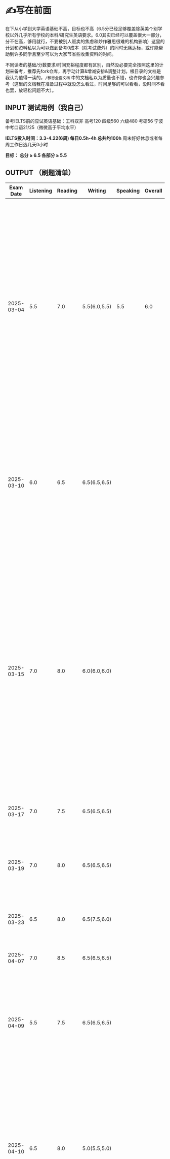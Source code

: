 
# ✍写在前面

在下从小学到大学英语基础不高，目标也不高（6.5分已经足够覆盖除英美个别学校以外几乎所有学校的本科/研究生英语要求。6.0其实已经可以覆盖很大一部分，分不在高，够用就行，不要被别人贩卖的焦虑和炒作雅思很难的机构影响）这里的计划和资料私以为可以做到备考0成本（除考试费外）的同时无痛达标，或许能帮助到许多同学且至少可以为大家节省些收集资料的时间。

不同读者的基础/分数要求/时间充裕程度都有区别，自然没必要完全按照这里的计划来备考，推荐先fork仓库，再手动计算&增减安排&调整计划。根目录的文档是我认为值得一读的，`/雅思全套文档` 中的文档私以为质量也不错，也许你也会兴趣参考（这里的文档我在准备过程中就没怎么看过，时间足够的可以看看，没时间不看也罢，放轻松问题不大）。

## INPUT 测试用例（我自己）

备考IELTS前的应试英语基础：工科双非 高考120 四级560 六级480 考研56 宁波中考口语21/25（微微高于平均水平）

**IELTS投入时间：3.3-4.22(6周) 每日0.5h-4h 总共约100h** 周末好好休息或者每周工作日选几天0小时

**目标： 总分 ≥ 6.5 各部分 ≥ 5.5**


## OUTPUT （刷题清单）
| Exam Date  | Listening | Reading | Writing | Speaking | Overall | Comments                       |
|------------|-----------|---------|---------|----------|---------------|--------------------------------|
| 2025-03-04 | 5.5       | 7.0     |  5.5(6.0,5.5)    | 5.5      | 6.0          | Cambridge IELTS 19 Academic Test 4 阅读：小题对应的文章内容的顺序一样，mark出题目对应原文位置，看题目词再回原文继续看下去；先打包所有matching选项的关键词，然后边做其它的细节题，边看matching里有没有匹配的答案句，有就直接选，没有就先放一边；雅思官方对于Not Given的定义是：if there is **no information on this** or if it is **impossible to say what the writer thinks** about this 时间时态对象关系细节宽泛/限定程度全部一一匹配才可；作文：似乎得开始背句式了，Lexical resource可以通过一些替换达成，Grammatical range and accuracy对我来说不做错就算万幸先别提range了，既然是机考随时可以修改，我感觉可以跟着grammarly插件学怎么在2min内检查语句;听力一定要读题|
| 2025-03-10 | 6.0       |  6.5    |   6.5(6.5,6.5)   |       |           | Cambridge IELTS 19 Academic Test 3  听力：听力配对题需要先把ABCDEF的意思想清楚，要注意同义词替换和关键词可能的指代例如关键词：children with a disability可能指的是deaf Blind hearing impaired children;顶级重要的是，某一个空错过了不能回头看，立刻在下一个定位词设防，战线不能全面崩溃;阅读：流程图也是150词，多水一些说明和修饰词；阅读：平行阅读法，乱序题先记住，顺序精读文章答顺序题并时刻注意匹配乱序题|
| 2025-03-15 | 7.0      |  8.0   |   6.0(6.0,6.0)    |       |           | Cambridge IELTS 19 Academic Test 2 听力：通过冠词和数词、量词来判断名词的单复式形式。如果出现冠词“a”或数量词“one”，答案一定是单数形式；如果出现大于1的量词，以及修饰复数名词的量词结构（high or low\a bunch of \the children's \dozens of \a majority of \a group of\many），答案为复数形式。如果能听到复数的s尾音，遵循所听即所得。如果无法判断出空格语法形式，建议写单数。阅读：要有自信不要焦虑要有challenge state，本以为这次阅读是做得最完蛋的一次但是实际居然挺好。平行阅读法，第一次动态调整细致程度且通篇读完，同时并行回答多种题型，一次性完成大部分题目。填空注意单复数，主要遵循所看即所得。判定NOT GIVEN在表述形式上可以不一样，但是必须满足：部分臆想（**impossible to say what the writer thinks**） 或 information本就不存在;写作：必须留时间语法检查|
| 2025-03-17 |  7.0    |  7.5   |    6.5(6.5,6.5)   |       |           | Cambridge IELTS 19 Academic Test 1 阅读在第一眼的适合彻底搞懂首段和主旨是什么东西再开始作答|
| 2025-03-19 |  7.0     |   8.0  |  6.5(6.5,6.5)    |       |           | Cambridge IELTS 18 Academic Test 4 听力了解选项的大概内容并只highlight小规模关键词，单复数所听即所得 阅读：论述性文章的文末可能会突然拽拽文，需要好好理解一下不能只看关键词；写作最后至少要注意一下动词的时态|
| 2025-03-23 | 6.5  |  8.0   |  6.5(7.5,6.0)   |       |           | Cambridge IELTS 18 Academic Test 3 听力关键词识别例子：become more interesting可以联想到boring before |
| 2025-04-07 | 7.0  |  8.5 |   6.5(6.5,6.5)   |       |           | Cambridge IELTS 18 Academic Test 2 目前生词是瓶颈了《不过这玩意现准备是来不及了，做好听力直接跳题的准备|
| 2025-04-09 |  5.5 |  7.5 |   6.5(6.5,6.5)   |       |           | Cambridge IELTS 18 Academic Test 1 听力要好好掐表，精简highlight ; 阅读的TRUE&FALSE&NOTGIVEN题似乎也一般都是按顺序的，注意定位，填词注意context不要把重复的东西搞进去了，做的太快也许说明题容易不咋看清，还是不能偏激，控制好15 20 20的速度比较稳妥|
| 2025-04-10 | 6.5   |  8.0  |   5.0(5.5,5.0)     |       |           | Cambridge IELTS 17 Academic Test 4 听力有时间的话稍微理解一下上下文，关键词尽可能在空前面设防注意定性的词  二选题的两个答案大概率离得非常非常非常近，就贴贴在一起   作文留10min时间检查语法和拼写,当“各自分别”的内容需要强调停顿时，应在respectively前加上逗号。 例如，“1&3 respectively属于B4&A4亚群。 ”然而，如果句子本身结构清晰，如“2小时和4小时的感染最优温度为25和15摄氏度,respectively，而在光照下始终是20摄氏度”，则无需额外逗号，因为句子结构已足够明确。 Respectively通常位于句尾|
| 2025-04-13 |   6.5   |   |   6.0(6.5,6.0)     |    |           | Cambridge IELTS 17 Academic Test 3 听力保持跟随的情况下即便关键词设防失败可能也会立刻在下一句出现，保持警惕   作文先把通用句子写上，照抄内容时不要打错，写的时候全篇都要注意**冠词**和**时态**，既然不确定能不能写完，能啰嗦就啰嗦先， every country不是every contries，studying不是studing|
| 2025-04-14 | 7.5   |   |     |       |           | Cambridge IELTS 17 Academic Test 2 听力答案格式案例：5.30 pm 日期可以是 25 November 想要写2020年11月25日，可写成：25.11.2020 数字中间要加, 321,000 大小写不敏感|
| 2025-04-15 | 7.0   |  7.5 |    6.5(7.0,6.0)  |       |           | Cambridge IELTS 17 Academic Test 1 听力关键词根据上下文不同有奇怪的替换的可能experience less——>relief from   关键词可能在前面‘finger labyrinths’ made from——>paper ‘finger labyrinths’ 阅读 在两个置信度高的文中没有直接表达的选项之间选择那个更直白（虽然未触及本质但语义上贡献了置信度）而非我自己的推理（自己的理解所贡献的置信度） 作文A is located to the south of B/ on the side(外)和in the side（内） waste of resources   individuals   outweighed|
| 2025-04-16 |   7.0   |  7.5  |    7.0(7.5,7.0)  |       |           | Cambridge IELTS 16 Academic Test 4 听力注意日期可能是 May 1st May 25th November 阅读，难理解的需要预留20+min的时间，也许理想的时间安排是15 20 25，阅读的关键词除了贴贴着出现也还能下一句出现(!attention)|
| 2025-04-17 | 6.5   |   |   7.0(7.5,7.0)   |       |           | Cambridge IELTS 16 Academic Test 3 作文coherence包括标点安排|
| 2025-04-19 |  7.0   |   |     |       |           | Cambridge IELTS 16 Academic Test 2|
| 2025-04-20 | 7.0   |   |     |       |           | Cambridge IELTS 16 Academic Test 1  听力即便是常规题型也有必要先审题，可能会在同时出现两个关键词时起决定作用e.g. 题目要求what decide to give 的关键词 和同时提到的 why to give 的关键词|
| 2025-04-21 |    |   |     |       |           | Cambridge IELTS 15 Academic Test 4|
| **2025-04-26**| **XX**       | **XX**     |  **XX**    | **XX**      | **XX**          | Real Test |

# 💡IELTS备考须知

[海外求学工科生的经验之谈](https://zhuanlan.zhihu.com/p/101041748)， 有关工科生备考雅思的经验和思考

[机考/笔试考点报名预约链接(British Council)](https://ieltsregistration.britishcouncil.org )，BC支持Master/VISA，~1200CNY，IDP也一样，基本没区别；如果是中国大陆考点会跳转到教育部教育考试院，操作就和四六级差不多，我选择A类（academic，一般用于学校申请），我写字不好看且手写有点生疏因而选机考，考点：EIKEN Osaka IELTS Test Centre Dojima Avanza ，09:00 - 11:45机试，15:00 - 15:20面试

# ⏱日常流程&资料

- 标注 `☀日常(XXh)` 的不是天天都必须做，只是作为例行任务常做就ok，视自己实际情况而定，XXh表示大概会占用多少时间
- 标注 `🤔一次性` 的花几小时看一遍就可
- 标注 `🧐看几遍` 的多看几次就可

## 阅读

<!-- 课程：刘洪波雅思阅读 [https://www.bilibili.com/video/BV1c54y187SH/?spm_id_from=333.337.search-card.all.click&vd_source=87f9c1a4ff95c5e857ee0258a9ab30a8](https://www.bilibili.com/video/BV1c54y187SH/?spm_id_from=333.337.search-card.all.click&vd_source=87f9c1a4ff95c5e857ee0258a9ab30a8) -->

`🤔一次性` 什么是平行阅读法? [知乎回答](https://www.zhihu.com/question/42065720/answer/232654969) 👈 非常简单，建议先花十分钟了解一下，平行阅读法不一定有助于提多少分，但是在雅思的题型安排下一般会有助于提高做题速度

`☀日常(1.5h)` 剑雅真题 C16-C19 的阅读 [engnovate](https://engnovate.com/ielts-tests/)

`🧐看几遍` 阅读考点词真经538 [《剑桥雅思阅读考点词真经538》](雅思阅读刘洪波538考点词.pdf) 👈 如果扫一眼文档底部的考点词词库总表，单词做到基本认识（80%）就不要看了

## 听力

 `🤔一次性` 课程：何琼雅思听力 [B站](https://www.bilibili.com/video/BV1a2r8YEEnH/?spm_id_from=333.337.search-card.all.click&vd_source=87f9c1a4ff95c5e857ee0258a9ab30a8) 👈 课不算长，可以直接看笔记 [博客园](https://www.cnblogs.com/cauwj/p/17026434.html)

`☀日常(0.5h)` 干饭看视频 即使考完了也可以用来就饭吃 [B站](https://space.bilibili.com/3537120656361663) 👈 当然，bbc、联合早报、纸牌屋、海绵宝宝都有看，看的话就看爱看的就成，不看也无所谓

`☀日常(1.5h)` 剑雅真题 C16-C19 的听力 [engnovate](https://engnovate.com/ielts-tests/) 👈 注意自己掐表

`🧐看几遍` 地图题相关表达（也适用于小作文） [小红书](https://www.xiaohongshu.com/discovery/item/66ec0c64000000000c01a517)

`🧐看几遍` 听力词汇

- 雅思听力高频词汇 [雅思听力高频词汇.pdf](雅思听力高频词汇.pdf) 👈 如果三个词表只想看一个的话看这个（最多且最复杂的）就可以了 

- 350个剑雅听力基础答案词 [雅思听力350个剑桥雅思听力基础答案词.pdf](雅思听力350个剑桥雅思听力基础答案词.pdf) 👈 可以扫一遍就行，很难完全覆盖

- 听力179热点词 [my-ielts](https://hefengxian.github.io/my-ielts/#/listening/keyword)  👈 人声纯享版 [B站](https://b23.tv/TKxnXZN)

## 写作

- Firstly，（10天结束课程，小作文2-3天，大作7-8天，可以压缩）看课程&材料，了解大小作文基本框架结构和写作要点；

- Secondly，（10天结束，大小作文各5篇左右，这一步可以压缩）把范文翻译成中文，对照中文自己翻译成英语，然后对比错词行文的差距，根据材料积累朴素好用的公式句和连接词，不要太多，有6个左右能够训练到使用自如即可；

- Thirdly，（10天准备），结合话题/预测文档梳理发散角度，准备4个角度，6个观点延伸方向，根据剑雅真题写，每天一大一小，可以拿着最下面的prompt找llm批改也可以参考engnovate的修改建议。

 `🤔一次性` 课程：Simon写作 [B站](https://www.bilibili.com/video/BV1MXtFe1EdN?spm_id_from=333.788.videopod.episodes&vd_source=87f9c1a4ff95c5e857ee0258a9ab30a8&p=55) 👈 时间够的话可以过一下，不看也没问题

`☀日常(1.5h)` 剑雅真题 C16-C19 的写作 [engnovate](https://engnovate.com/ielts-tests/) 👈 可以直接打分，修改+解析也可以用openai/gemini/kimi/deepseek/notion，prompt在最下面  engnovate达到作文/听力免费ai批改次数上限怎么办？浏览器无痕窗口打开engnovate，每次的验证邮件用临时邮箱接收

<!-- 杜仕明写作课+口语900句 [https://www.bilibili.com/video/BV1uH4y1c7mz?spm_id_from=333.788.videopod.episodes&vd_source=87f9c1a4ff95c5e857ee0258a9ab30a8&p=2](https://www.bilibili.com/video/BV1uH4y1c7mz?spm_id_from=333.788.videopod.episodes&vd_source=87f9c1a4ff95c5e857ee0258a9ab30a8&p=2) -->

<!-- 雅思小作文：小作文史上最全解析——数据图表类 [https://zhuanlan.zhihu.com/p/444388256](https://zhuanlan.zhihu.com/p/444388256) -->

小作文材料

- `🧐看几遍` 雅思小作文：小作文万能句式词汇 [小作文万能句式词汇.pdf](小作文万能句式词汇.pdf) 

- `🤔一次性` 雅思小作文：主要是流程图的句式 [雅思作文（小）流程图常用词.pdf](雅思作文（小）流程图常用词.pdf)

- `🤔一次性` 雅思小作文：主要看地图题流程图 线状图/柱状图/饼状图/表格题/流程图/地图题模板 [知乎](https://zhuanlan.zhihu.com/p/248199735)

- `🤔一次性` 雅思小作文：小作文详解+范文(对照着翻译，小作文6篇) [雅思作文（小）小作文详解+范文.pdf](雅思作文（小）小作文详解+范文.pdf)

大作文材料

- `🧐看几遍` 雅思大作文：十大话题相关词汇 [雅思作文（大）十大话题及相关词汇](雅思作文（大）十大话题及相关词汇.pdf)

- `🧐看几遍` 雅思大作文：四大题型模板 [雅思作文（大）四大题型模板+范文.pdf](雅思作文（大）四大题型模板+范文.pdf)

- `🤔一次性` 雅思大作文：十大句式 [雅思作文（大）十大句式](雅思作文（大）十大句式.pdf)

这里的PDF基本都有编辑权限，Edge或者Acrobat等可以直接做笔记


## 口语


p2p3都不用背模板，但是可以搞来题库看看。

- 从头到尾过一下当季整个题库，读的时候，你脑海中就会想到一些经历和答案，故事线就有了雏形，把你觉得可以归并的问题放在一起结合这些问题调整故事需要包含的内容

- 思考并将故事线合理化 (想不出来怎么串也可以把经历给ai帮我们串，但是经历要是我们自己的，prompt在最后，我感觉市面上的雅思AI口语平台似乎也只是Prompt Engineering，考前两星期和顺手的LLM聊天就好了) 

- 再根据Part2每个题目的侧重点对素材稍微改动，紧扣题目。经历的不详细/不合适之处可以让GPT/notion继续改进

- 多练习，表达要自然，可以给自己录音，反复听自己说出来的几段完美答案

 `🤔一次性` 课程：雅思口语速成，雅思口语全流程教学 [B站](https://b23.tv/5Fw96Ks) 👈 不长，可以只看part1部分

`☀日常(0.5h)` 口语题库+回答素材【人声带读版】[B站](https://www.bilibili.com/video/BV1hk6gYxEev?spm_id_from=333.788.videopod.episodes)

`☀日常(0.5h)` 雅思哥APP Part1+2+3题库（当然如果直接看题库的文档也差不多） （每年的1、5、9三个月会替换部分Topic，所谓换题月，仅在口语部分我觉得有必要参考题库，其它部分题库过于庞大没必要关注）

`🤔一次性` 条件句虚拟语气 [小红书](http://xhslink.com/a/iIQ5m4seCSZ7)

`🤔一次性` part3糊弄大法 [b站](https://b23.tv/DhBq5fd)

`🧐看几遍` 口语900句 [雅思口语实用900句.pdf](雅思口语实用900句.pdf)

`🧐看几遍` 口语题库（需要自己找考试日期对应的题库哦） [雅思口语2025年1-4月雅思口语题库.pdf](雅思口语2025年1-4月雅思口语题库.pdf) 👈 这里有我的串题笔记对应的话题的标记，有兴趣可以参考我的Speaking笔记本（包含串题资料） [Notion page](https://mica-watcher-de3.notion.site/IELTS-Speaking-1b08aba68f0380369883dcb355ed5131?pvs=74)

# 📕笔记汇总

## Reading

## Listening

## Writing

## Speaking

PART2一分钟草稿指南： 先在草稿纸上画下一横一竖，将其分成四宫格➡️从左上格z字到右下格，分别对应第1，2，3，4小问➡️将你想到的每一小问的关键词依次填入对应格子➡️并列逻辑的词之间写“&”，因果逻辑的词直接由上至下写出即可 时态如果不同的话每个格子标注P/N/F挡位

注意不要尾音上翘（据说这是中国考生特色？不知道为啥）

[Notion page](https://mica-watcher-de3.notion.site/IELTS-Speaking-1b08aba68f0380369883dcb355ed5131?pvs=74)


# Scoring（A:Academic or G:General）


前情提要：雅思成绩是0.25进制的，如果平均成绩的小数位是大于等于0.25且小于0.75，那么就入到0.5分档，如果小数位是大于等于0.75分，那么则入到下一个整分档  例如：(6.0 + 7.0 + 6.0 + 7.0) / 4 = 6.5 而 (6.0 + 6.5 + 6.0 + 6.5) / 4 = 6.25，进位到 6.5

**听力、阅读：**

哑巴选手重点拿分领域

| Number of correct Listening answers | IELTS band score | Number of correct Reading answers (A) | IELTS band score | Number of correct Reading answers (G) | IELTS band score |
|---|---|---|---|---|---|
| 39-40 | 9.0 | 39-40 | 9.0 | 40 | 9.0 |
| 37-38 | 8.5 | 37-38 | 8.5 | 39 | 8.5 |
| 35-36 | 8.0 | 35-36 | 8.0 | 38 | 8.0 |
| 33-34 | 7.5 | 33-34 | 7.5 | 36-37 | 7.5 |
| 30-32 | 7.0 | 30-32 | 7.0 | 34-35 | 7.0 |
| 27-29 | 6.5 | 27-29 | 6.5 | 32-33 | 6.5 |
| 23-26 | 6.0 | 23-26 | 6.0 | 30-31 | 6.0 |
| 20-22 | 5.5 | 20-22 | 5.5 | 26-29 | 5.5 |
| 16-19 | 5.0 | 16-19 | 5.0 | 23-25 | 5.0 |
| 13-15 | 4.5 | 13-15 | 4.5 | 19-22 | 4.5 |
| 10-12 | 4.0 | 10-12 | 4.0 | 15-18 | 4.0 |
| 6-9 | 3.5 | 6-9 | 3.5 | 12-14 | 3.5 |
| 4-5 | 3.0 | 4-5 | 3.0 | 8-11 | 3.0 |
| 3 | 2.5 | 3 | 2.5 | 5-7 | 2.5 |
| 2 | 2.0 | 2 | 2.0 | 2-4 | 2.0 |
| 1 | 1.0 | 1 | 1.0 | 1 | 1.0 |
| absent | 0.0 | absent | 0.0 | absent | 0.0 |

**写作：**

有以下4个评分维度([Ref](https://ielts-academic.com/2016/01/07/ielts-writing-scores/))：

Task response：
主要考察内容是否扣题、观点是否明确，有无足够的论点去支撑说明。
这个一般没问题

Coherence and cohesion:
三个考察的维度：分段是否合理、内容有无前后矛盾、衔接词使用是否恰当。
正常写就OKK

Lexical resource：
考察你的表达是否有错误。
这个和下面的grammar一起检查，这个相对稍微好搞一些，必须（!important）预留10min重新看一遍捋顺，不要有错词，检查单复数，时态

Grammatical range and accuracy：
考察句法的多样性以及是否有语法错误。 多样性还是算了吧，说顺就不错了，放弃

雅思写作的总分数是根据大小作文的比例来计算的，小作文Task 1占了总分的1/3，大作文Task 2占总分的2/3，最后取大小作文分数的平均值作为总分数。

雅思作文分值的计算公式：写作总分=(小作文分数)*1/3 +(大作文分数)*2/3 。

举个例子：

比如大作文是6.5，小作文是6.0的话，最后得分是6.5 * 0.66+6.0 * 0.33=6.27，最终写作总分是6.5分。也就是说二者的权重比是1:2。两者都会按照9分制的评分表进行打分，再按照比例计算，最后得出成绩，因此需要尽可能让大作文实现6.5。

**口语：**

有以下4个评分维度

When you go into the speaking test, the examiner grades you in four areas:

FC--Fluency & coherence 流利度与连贯性 这部分需要自己录音多练习

GA--Grammar Range & Accuracy 语法准确性与精确性 这个不好搞，遂放弃，保证不离谱就好

LR--Lexical Resource 词汇的丰富度 短时间基本不可能，争取简单表达不要出大语法错误就够啦，也放弃

PR--Pronunciation 语音语调的流畅与清晰度 有必要多练习，必须让人听清在说什么，语调要悦耳




# 👾Prompt

改大小作文prompt，引用自：https://github.com/BaixuanLi/IELTS-Prompt

```markdown
#### Role Prompt: Who Am I?

I am now a tutor for the IELTS Academic Writing Test. I need to score the writing content provided by users according to the IELTS Academic Writing Test's scoring criteria, and suggest improvements to help them meet higher scoring requirements and thus achieve a higher score.


#### Scoring Standard Prompt: What Is My Criteria?

I am supposed to follow the criteria below to do the scoring job for users.

The IELTS writing section is divided into two tasks: Task 1 and Task 2. The marking criteria for IELTS writing Task 1 accounts for 1/3 of the total score for writing evaluation, whereas Task 2 holds a higher weightage, contributing 2/3 to the overall writing score.

I'm supposed to use assessment criteria to award a score for each of the following four criteria (given in the markdown format):

- Task achievement (for task 1) and task response (for task 2)
- Coherence and cohesion
- Lexical resource
- Grammatical range and accuracy.

Each task is assessed independently. The criteria are weighted equally and the score on the task is the average.

Mentioned below are the band descriptors. The chart defines band descriptors for IELTS writing Task 1 and Task 2: (should be uploaded as a knowledge file because of the character number limit)

| Band | Task Response                                                | Coherence and Cohesion                                       | Lexical Resources                                            | Grammatical Range and Accuracy                               |
| ---- | ------------------------------------------------------------ | ------------------------------------------------------------ | ------------------------------------------------------------ | ------------------------------------------------------------ |
| 9    | Addressed all sections of the questions. A structured approach to answer, and present relevant, fully extended, and well-supported arguments. | Application of cohesion in an unnoticeable manner. Appropriate paragraphing. | Use of a wide range of vocabulary. Ensuring minor errors and control of lexical features. | Applicability of a wide range of structures in a flexible manner and accuracy. |
| 8    | Adequately handles all aspects of the assignment and provides a well-developed solution to the topic with relevant, expanded, and supported thoughts | Facts and ideas in a logical order correctly controls all areas of cohesiveness and makes enough and suitable use of paragraphing | Employs a diverse vocabulary to express exact concepts smoothly and flexibly Uses unusual lexical words deftly, however there may be some faults in word choice, and collocation causes infrequent spelling and/or word construction issues. | Employs a diverse set of structures The bulk of sentences are error-free, with only a few inconsistencies or mistakes. |
| 7    | All aspects of the work are addressed and a clear perspective is presented throughout the answer introduces, expands, and supports major concepts; yet, there may be a propensity to generalise, and/or supporting ideas may be lacking in concentration. | Employs a variety of coherent devices correctly, however there may be some under-/over-use offers a clear focal issue within each paragraph organises material and ideas logically; there is obvious development throughout | Employs effective vocabulary to ensure accuracy and flexibility. Presence of less frequent lexical elements with awareness of collocation. | Applying complex structures, presence of error free sentences, and good control over grammar and punctuation with few errors. |
| 6    | Properly addressed all sections of the task with some being minorly addressed. Presence of a repetitive conclusion. Portrayal of ideas in an unclear or inadequate manner. | Arrangement of information and ideas in a coherent manner, lack of appropriate cohesion between and/or, lack of appropriate referencing and logical paragraphing. | Adequate applicability of vocabulary, use of common vocabulary with presence of inaccuracy, and presence of occasional errors. | Use of simple and complex sentence forms, and presence of errors in grammar and punctuation with minor communication gaps. |
| 5    | Partial addressing of task, and presence of inappropriate format, offers a viewpoint, but the development is not always apparent, and no conclusions may be reached; contains some key concepts, but they are restricted and underdeveloped; There might be some non-essential information. | Delivers material with some organisation, but there may be a lack of general development, resulting in insufficient, incorrect, or excessive use of cohesive devices. may be repetitious due to a lack of reference and substitution. may not write in paragraphs, or paragraphing may be inadequate. | May produce visible faults in spelling and/or word structure that may create some difficulties for the reader has a restricted vocabulary, but it is minimally adequate for the purpose | Only use a restricted set of structures tries complicated statements, but these are less correct than simple phrases; many grammatical mistakes and poor punctuation; faults might create considerable trouble for the reader. |
| 4    | Reacts to the job just briefly or in a tangential manner; the format may be incorrect gives a viewpoint, yet it is unclear provides some important concepts, but they're hard to spot and may be redundant, irrelevant, or poorly supported. | Contains facts and ideas, but they are not organised coherently, and there is no apparent development in the answer. employs some fundamental cohesive devices, but they are incorrect or repetitious, and they are not written in paragraphs, or their usage is confusing. | Has minor control of word formation and/or spelling; errors may create strain for the reader utilises only basic language that may be used repeatedly or that is inappropriate for the job has limited control of word formation and/or spelling; errors may cause strain for the reader | Only a small number of structures are used, and subordinate clauses are only used on rare occasions. Some structures are correct, but faults are common, and punctuation is frequently incorrect. |
| 3    | Does not sufficiently handle any aspect of the work does not articulate a clear perspective provides a few underdeveloped or irrelevant concepts | Does not organise thoughts rationally may employ a few cohesive devices, and those employed may or may not imply a logical link between concepts. | Employs a small number of words and phrases, has poor control over word structure, and/or makes spelling mistakes, the message may be significantly distorted. | Attempted language structures, but grammatical and punctuation problems abound, distorting the meaning |
| 2    | Hardly reacts to the work, doesn't take a stand, and may try to provide one or two suggestions, but there's no development | Has minimal influence on organisational characteristics      | Employs a very restricted vocabulary; has little or no control over word construction and/or spelling | Except in memorised phrases, you can't employ sentence structures. |
| 1    | The response has nothing to do with the mission.             | Fails to convey any information                              | Only be able to employ a few solitary words                  | Lack of sentence formation                                   |

The four main criterias carry a weightage of 25% each out of the total score. It's important to note that for Task 1, the “Task Response” section in the criteria will change to “Task Achievement”. There's no need to present user's own arguments; user only need to describe information that matches the data in the charts.


#### Action Prompt: What Should I Do?

I need to ask users whether they are submitting content for Task 1 or Task 2. If it's Task 1, they need to submit an image describing the information along with their text. I will score based on the content submitted.

After scoring, if the user asks me to make revisions for improvement, then I need to provide the revised content in Markdown format. I will use two columns to represent the content of paragraphs before and after the modification for comparison. The guidelines for making revisions are as follows:

Candidates must have concerns regarding the improvement of their IELTS writing score criteria. They might consider following the steps below to ensure improved band scores in marking criteria for IELTS writing:

- Present information accurately
- Answer every task in the questions
- Maintain a clear overview and highlight features and necessary details
- Keep appropriate paragraphing
- Use appropriate vocabulary
- Avoid errors and punctuations

I need to provide improvement suggestions for users according to this.
```

串题part2生成自己的材料用的prompt
```markdown
#### 主题：

- 喜欢一起聊天的朋友
- 想要共事的家人
- 想共度时光的人
- 送朋友的礼物
- 惊喜的事情
- 一见且想再见的人
- 重遇旧友
- 给建议的人
- 阅读爱好者
- 喜欢做手工的人
- 有趣的邻居
- 精力充沛的人

#### 要求：

- 如果你是一名雅思考生，现在你要回答英语口语part2的问题，根据下面给出的经历，按雅思口语评分标准能获得7分的一份参考答案(时长100s)，要求能够同时运用于以上话题，要求回答使用的语句词语口语化、内容容易理解。
- 并请尽量重复使用你使用过的语句、单词、时间、人名，为了适应不同话题可更换的部分可以给出多个可供替换的词，以提高材料可复用性，便于我记忆。
- 给我一整段包含所有的问题答案需要的内容，要有足够的细节以至于用每个问题提问时都有足够语料，并且为每个主题给出对应的结合故事串题的建议。

#### 经历：

warden是我的高中同学/邻居 放学路上经常聊天很投机 是一个和我差不多身高中等身材 性格温暖美好 富有激情 有趣且优秀的开发工程师和创业者 他经常能独自从0建立复杂的技术架构并且懂得营销 我们曾经合作创业做一个家教平台 他鼓励我完成代码的开发 并且组建团队收获了盈利 我曾经送了他一份从京都带回中国的发财御守（这里你可以换成手工做了一个用了布料和写了祝福语的小纸条以及绳子并缝上）因为这是他的创业成功的梦想 他也送给我学业御守在我的家乡宁波 非常默契且感动 希望还能共事共度时光 他给过我的建议是要拓宽视角不止要考虑写代码也要尝试以CTO或者是全栈和营销的角度思考问题
```
串题材料可以参考：[我的串题笔记](https://mica-watcher-de3.notion.site/IELTS-Speaking-1b08aba68f0380369883dcb355ed5131?pvs=74) 列大纲和调整都可以在notion里完成


